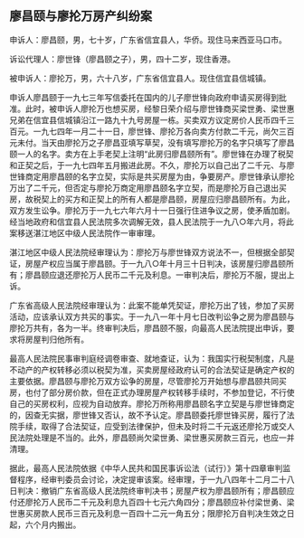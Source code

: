 ## 廖昌颐与廖抡万房产纠纷案

申诉人：廖昌颐，男，七十岁，广东省信宜县人，华侨。现住马来西亚马口市。

诉讼代理人：廖世锋（廖昌颐之子），男，四十二岁，现住香港。

被申诉人：廖抡万，男，六十八岁，广东省信宜县人。现住信宜县信城镇。

申诉人廖昌颐于一九七三年写信委托在国内的儿子廖世锋向政府申请买房得到批准。此时，被申诉人廖抡万也想买房，经黎日荣介绍与廖世锋商买梁世勇、梁世惠兄弟在信宜县信城镇沿江一路九十九号房屋一栋。买卖双方议定房价人民币四千三百元。一九七四年一月二十一日，廖世锋、廖抡万各向卖方付款二千元，尚欠三百元未付。当天由廖抡万之子廖昌亚填写草契，没有填写廖抡万的名字只填写了廖昌颐一人的名字。卖方在上手老契上注明“此房归廖昌颐所有”。廖世锋在办理了税契和正契之后，于一九七四年五月搬进此房。不久，廖抡万以自己出了二千元、与廖世锋商定用廖昌颐的名字立契，实际是共买房屋为由，争要房产。廖世锋承认廖抡万出了二千元，但否定与廖抡万商定用廖昌颐名字立契，而是廖抡万自己退出买房，故税契上的买方和正契上的所有人都是廖昌颐，房屋应归廖昌颐所有。为此，双方发生讼争。廖抡万于一九七六年六月十一日强行住进争议之房，使矛盾加剧。经当地政府和信宜县人民法院多次调解无效，县人民法院于一九八○年六月，将此案移送湛江地区中级人民法院作一审审理。

湛江地区中级人民法院经审理认为：廖抡万与廖世锋双方说法不一，但根据全部契证，房屋产权应当属于廖昌颐。于一九八○年十月三十日判决，该房屋归廖昌颐所有；廖昌颐应退还廖抡万人民币二千元及利息。一审判决后，廖抡万不服，提出上诉。

广东省高级人民法院经审理认为：此案不能单凭契证，廖抡万出了钱，参加了买房活动，应该承认双方共买的事实。于一九八一年十月七日改判讼争之房为廖昌颐与廖抡万共有，各为一半。终审判决后，廖昌颐不服，向最高人民法院提出申诉，要求将房屋判归他所有。

最高人民法院民事审判庭经调卷审查、就地查证，认为：我国实行税契制度，凡是不动产的产权转移必须以税契为准，买卖房屋经政府认可的合法契证是确定产权的主要依据。廖昌颐与廖抡万双方讼争的房屋，尽管廖抡万开始想与廖昌颐共同买房，也付了部分房价款，但在正式办理房屋产权转移手续时，不参加登记，不行使自己的买房权利，应视为自动放弃。廖抡万所称用廖昌颐名字立契是与廖世锋商定的，因查无实据，廖世锋又否认，故不予认定。廖昌颐委托廖世锋买房，履行了法院手续，取得了合法契证，应受到法律保护，但未及时将二千元返还廖抡万或交人民法院处理是不当的。此外，廖昌颐尚欠梁世勇、梁世惠买房款三百元，也应一并清理。

据此，最高人民法院依据《中华人民共和国民事诉讼法（试行）》第十四章审判监督程序，经审判委员会讨论，决定提审该案。经审理，于一九八四年十二月二十八日判决：撤销广东省高级人民法院终审判决书；房屋产权为廖昌颐所有；廖昌颐应付还廖抡万人民币二千元及利息九百四十七元六角四分；廖昌颐应补付梁世勇、梁世惠买房款人民币三百元及利息一百四十二元一角五分；限廖抡万自判决生效之日起，六个月内搬出。

